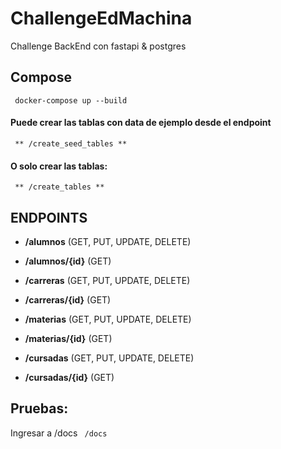 # ChallengeEdMachina

Challenge BackEnd con fastapi & postgres 


## Compose

`` 
docker-compose up --build
`` 

#### Puede crear las tablas con data de ejemplo desde el endpoint

`` 
** /create_seed_tables **
`` 

#### O solo crear las tablas:

`` 
** /create_tables **
`` 

## ENDPOINTS


- **/alumnos** (GET, PUT, UPDATE, DELETE)

- **/alumnos/{id}** (GET)

- **/carreras** (GET, PUT, UPDATE, DELETE)

- **/carreras/{id}** (GET)

- **/materias** (GET, PUT, UPDATE, DELETE)

- **/materias/{id}** (GET)

- **/cursadas** (GET, PUT, UPDATE, DELETE)

- **/cursadas/{id}** (GET)

## Pruebas:

Ingresar a /docs
`` 
/docs
`` 